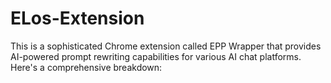 # ELos-Extension
This is a sophisticated Chrome extension called EPP Wrapper that provides AI-powered prompt rewriting capabilities for various AI chat platforms. Here's a comprehensive breakdown:
